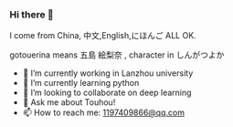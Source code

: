 ### Hi there 👋
I come from China,
中文,English,にほんご ALL OK.

gotouerina means 五島 絵梨奈 ,
character in しんがつよか

- 🔭 I’m currently working in Lanzhou university
- 🌱 I’m currently learning python
- 👯 I’m looking to collaborate on deep learning
- 💬 Ask me about Touhou!
- 📫 How to reach me: 1197409866@qq.com
